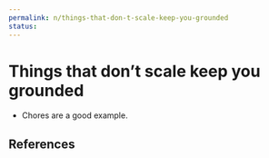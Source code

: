 ```yaml
---
permalink: n/things-that-don-t-scale-keep-you-grounded
status: 
---
```

# Things that don’t scale keep you grounded

- Chores are a good example.

## References
